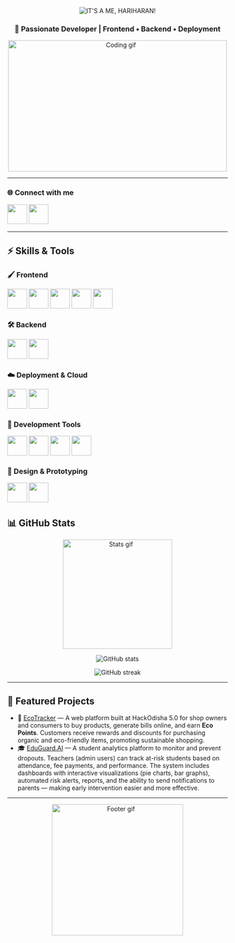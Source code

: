 <!-- Profile README for nothariharan -->

<p align="center">
  <img src="https://fontmeme.com/permalink/250920/c06c3ddbefbfce88bfa40c39aff23126.png" alt="IT'S A ME, HARIHARAN!" />
</p>
<h3 align="center">🚀 Passionate Developer | Frontend • Backend • Deployment</h3>

<!-- You can replace the below gif with any other of your choice -->
<p align="center">
  <img src="https://user-images.githubusercontent.com/74038190/225813708-98b745f2-7d22-48cf-9150-083f1b00d6c9.gif" width="500" height = "300" alt="Coding gif"/>
</p>

---

### 🌐 Connect with me
<p align="left">
<a href="https://github.com/nothariharan" target="_blank"><img src="https://skillicons.dev/icons?i=github" width="45"/></a>
<a href="https://www.instagram.com/certified_hari/" target="_blank"><img src="https://skillicons.dev/icons?i=instagram" width="45"/></a>


<!-- Add more social links like LinkedIn, Twitter here -->
</p>

---

## ⚡ Skills & Tools  

### 🖌️ Frontend  
<p align="left">
  <img src="https://skillicons.dev/icons?i=html" width="45"/>
  <img src="https://skillicons.dev/icons?i=css" width="45"/>
  <img src="https://skillicons.dev/icons?i=javascript" width="45"/>
  <img src="https://skillicons.dev/icons?i=react" width="45"/>  
  <img src="https://skillicons.dev/icons?i=tailwind" width="45"/> 
</p>

### 🛠️ Backend  
<p align="left">
  <img src="https://skillicons.dev/icons?i=nodejs" width="45"/> 
  <img src="https://skillicons.dev/icons?i=postgresql" width="45"/> 
</p>

### ☁️ Deployment & Cloud  
<p align="left">
  <img src="https://skillicons.dev/icons?i=docker" width="45"/>  
  <img src="https://skillicons.dev/icons?i=vercel" width="45"/> 
</p>

### 🔧 Development Tools  
<p align="left">
  <img src="https://skillicons.dev/icons?i=git" width="45"/> 
  <img src="https://skillicons.dev/icons?i=github" width="45"/>   
  <img src="https://skillicons.dev/icons?i=windows" width="45"/>   
  <img src="https://skillicons.dev/icons?i=idea" width="45"/>  
</p>

### 🎨 Design & Prototyping  
<p align="left">
  <img src="https://skillicons.dev/icons?i=figma" width="45"/> 
  <img src="https://skillicons.dev/icons?i=framer" width="45"/>   
</p>


## 📊 GitHub Stats  

<!-- Replace gif below if you want another animated divider -->
<p align="center">
  <img src="https://media.giphy.com/media/WUlplcMpOCEmTGBtBW/giphy.gif" width="250" alt="Stats gif"/>
</p>

<p align="center">
  <img src="https://github-readme-stats.vercel.app/api?username=nothariharan&show_icons=true&theme=tokyonight" alt="GitHub stats"/>
</p>

<p align="center">
  <img src="https://github-readme-streak-stats.herokuapp.com/?user=nothariharan&theme=tokyonight" alt="GitHub streak"/>
</p>

---

## 🚀 Featured Projects  

- 🌱 [EcoTracker](https://github.com/nothariharan/EcoTracker) — A web platform built at HackOdisha 5.0 for shop owners and consumers to buy products, generate bills online, and earn **Eco Points**. Customers receive rewards and discounts for purchasing organic and eco-friendly items, promoting sustainable shopping.
- 🎓 [EduGuard.AI](#) — A student analytics platform to monitor and prevent dropouts. Teachers (admin users) can track at-risk students based on attendance, fee payments, and performance. The system includes dashboards with interactive visualizations (pie charts, bar graphs), automated risk alerts, reports, and the ability to send notifications to parents — making early intervention easier and more effective.  
---

<!-- Footer animation, change if you want -->
<p align="center">
  <img src="https://media.giphy.com/media/jpVnC65DmYeyRL4LHS/giphy.gif" width="300" alt="Footer gif"/>
</p>
